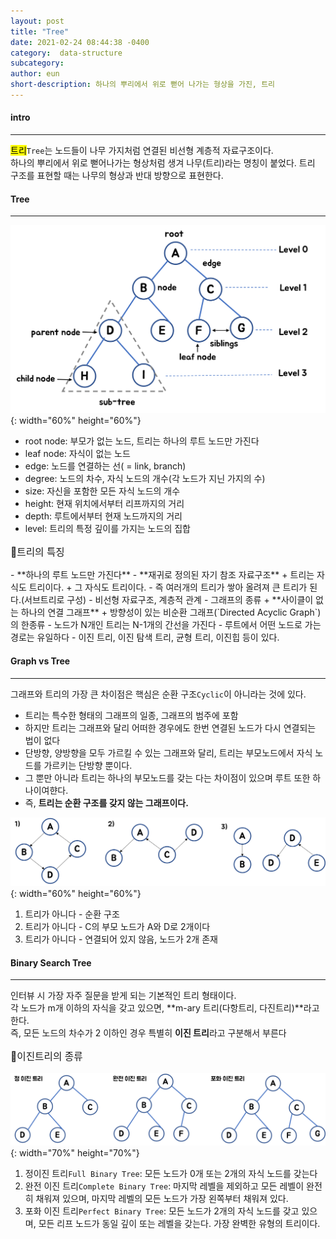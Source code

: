```yaml
---
layout: post
title: "Tree"
date: 2021-02-24 08:44:38 -0400
category:  data-structure
subcategory: 
author: eun
short-description: 하나의 뿌리에서 위로 뻗어 나가는 형상을 가진, 트리
---
```


#### intro
---
<mark>트리</mark>`Tree`는 노드들이 나무 가지처럼 연결된 비선형 계층적 자료구조이다.     
하나의 뿌리에서 위로 뻗어나가는 형상처럼 생겨 나무(트리)라는 명칭이 붙었다. 트리 구조를 표현할 때는 나무의 형상과 반대 방향으로 표현한다.


#### Tree
---
![Image Alt 텍스트](/assets/images/ct07_01.png){: width="60%" height="60%"}    
- root node: 부모가 없는 노드, 트리는 하나의 루트 노드만 가진다
- leaf node: 자식이 없는 노드
- edge: 노드를 연결하는 선( = link, branch)
- degree: 노드의 차수, 자식 노드의 개수(각 노드가 지닌 가지의 수)
- size: 자신을 포함한 모든 자식 노드의 개수
- height: 현재 위치에서부터 리프까지의 거리
- depth: 루트에서부터 현재 노드까지의 거리
- level: 트리의 특정 깊이를 가지는 노드의 집합

<p style="font-size: 1.12em">📌트리의 특징 </p>
- **하나의 루트 노드만 가진다**
- **재귀로 정의된 자기 참조 자료구조**
    + 트리는 자식도 트리이다.
    + 그 자식도 트리이다.
- 즉 여러개의 트리가 쌓아 올려져 큰 트리가 된다.(서브트리로 구성)
- 비선형 자료구조, 계층적 관계
- 그래프의 종류
    + **사이클이 없는 하나의 연결 그래프**
    + 방향성이 있는 비순환 그래프(`Directed Acyclic Graph`)의 한종류
- 노드가 N개인 트리는 N-1개의 간선을 가진다
- 루트에서 어떤 노드로 가는 경로는 유일하다 
- 이진 트리, 이진 탐색 트리, 균형 트리, 이진힙 등이 있다.

#### Graph vs Tree
---
그래프와 트리의 가장 큰 차이점은 핵심은 순환 구조`Cyclic`이 아니라는 것에 있다.
- 트리는 특수한 형태의 그래프의 일종, 그래프의 범주에 포함
- 하지만 트리는 그래프와 달리 어떠한 경우에도 한번 연결된 노드가 다시 연결되는 법이 없다
- 단방향, 양방향을 모두 가르킬 수 있는 그래프와 달리, 트리는 부모노드에서 자식 노드를 가르키는 단방향 뿐이다.
- 그 뿐만 아니라 트리는 하나의 부모노드를 갖는 다는 차이점이 있으며 루트 또한 하나이여햔다.
- 즉, **트리는 순환 구조를 갖지 않는 그래프이다.**

![Image Alt 텍스트](/assets/images/ct07_02.png){: width="60%" height="60%"}    
1) 트리가 아니다 - 순환 구조
2) 트리가 아니다 - C의 부모 노드가 A와 D로 2개이다
3) 트리가 아니다 - 연결되어 있지 않음, 노드가 2개 존재

#### Binary  Search Tree
---
인터뷰 시 가장 자주 질문을 받게 되는 기본적인 트리 형태이다.        
각 노드가 m개 이하의 자식을 갖고 있으면, **m-ary 트리(다항트리, 다진트리)**라고 한다.       
즉, 모든 노드의 차수가 2 이하인 경우 특별히 **이진 트리**라고 구분해서 부른다

<p style="font-size: 1.12em">📌이진트리의 종류 </p>

![Image Alt 텍스트](/assets/images/ct07_03.png){: width="70%" height="70%"}   
1. 정이진 트리`Full Binary Tree`: 모든 노드가 0개 또는 2개의 자식 노드를 갖는다
2. 완전 이진 트리`Complete Binary Tree`: 마지막 레벨을 제외하고 모든 레벨이 완전히 채워져 있으며, 마지막 레벨의 모든 노드가 가장 왼쪽부터 채워져 있다.
3. 포화 이진 트리`Perfect Binary Tree`: 모든 노드가 2개의 자식 노드를 갖고 있으며, 모든 리프 노드가 동일 깊이 또는 레벨을 갖는다. 가장 완벽한 유형의 트리이다.



